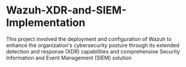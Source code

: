 # Wazuh-XDR-and-SIEM-Implementation
This project involved the deployment and configuration of Wazuh to enhance the organization's cybersecurity posture through its extended detection and response (XDR) capabilities and comprehensive Security Information and Event Management (SIEM) solution
